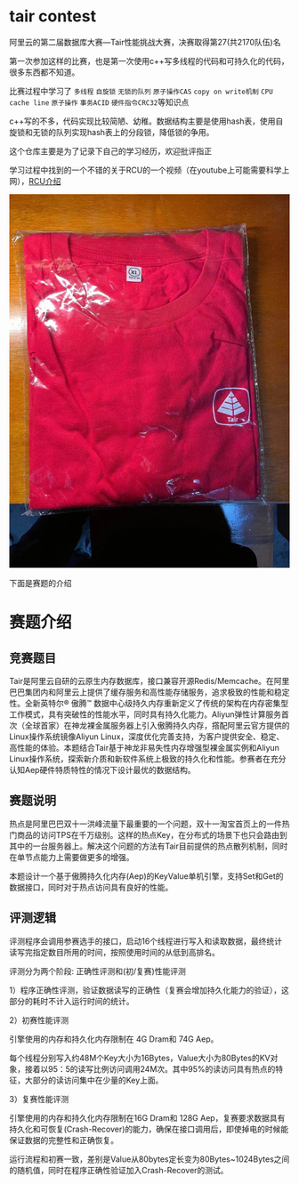 # tair contest
阿里云的第二届数据库大赛—Tair性能挑战大赛，决赛取得第27(共2170队伍)名



第一次参加这样的比赛，也是第一次使用c++写多线程的代码和可持久化的代码，很多东西都不知道。

比赛过程中学习了 `多线程` `自旋锁` `无锁的队列` `原子操作CAS` `copy on write机制` `CPU cache line`  `原子操作`  `事务ACID` `硬件指令CRC32`等知识点

c++写的不多，代码实现比较简陋、幼稚。数据结构主要是使用hash表，使用自旋锁和无锁的队列实现hash表上的分段锁，降低锁的争用。

这个仓库主要是为了记录下自己的学习经历，欢迎批评指正

学习过程中找到的一个不错的关于RCU的一个视频（在youtube上可能需要科学上网），[RCU介绍](https://www.youtube.com/watch?reload=9&v=rxQ5K9lo034)

![纪念短袖](纪念T恤.jpg)

下面是赛题的介绍

# 赛题介绍

## 竞赛题目

Tair是阿里云自研的云原生内存数据库，接口兼容开源Redis/Memcache。在阿里巴巴集团内和阿里云上提供了缓存服务和高性能存储服务，追求极致的性能和稳定性。全新英特尔® 傲腾™ 数据中心级持久内存重新定义了传统的架构在内存密集型工作模式，具有突破性的性能水平，同时具有持久化能力。Aliyun弹性计算服务首次（全球首家）在神龙裸金属服务器上引入傲腾持久内存，撘配阿里云官方提供的Linux操作系统镜像Aliyun Linux，深度优化完善支持，为客户提供安全、稳定、高性能的体验。本题结合Tair基于神龙非易失性内存增强型裸金属实例和Aliyun Linux操作系统，探索新介质和新软件系统上极致的持久化和性能。参赛者在充分认知Aep硬件特质特性的情况下设计最优的数据结构。

## 赛题说明

热点是阿里巴巴双十一洪峰流量下最重要的一个问题，双十一淘宝首页上的一件热门商品的访问TPS在千万级别。这样的热点Key，在分布式的场景下也只会路由到其中的一台服务器上。解决这个问题的方法有Tair目前提供的热点散列机制，同时在单节点能力上需要做更多的增强。

本题设计一个基于傲腾持久化内存(Aep)的KeyValue单机引擎，支持Set和Get的数据接口，同时对于热点访问具有良好的性能。

## 评测逻辑

评测程序会调用参赛选手的接口，启动16个线程进行写入和读取数据，最终统计读写完指定数目所用的时间，按照使用时间的从低到高排名。

评测分为两个阶段: 正确性评测和(初/复赛)性能评测

1）程序正确性评测，验证数据读写的正确性（复赛会增加持久化能力的验证），这部分的耗时不计入运行时间的统计。

2）初赛性能评测

引擎使用的内存和持久化内存限制在 4G Dram和 74G Aep。

每个线程分别写入约48M个Key大小为16Bytes，Value大小为80Bytes的KV对象，接着以95：5的读写比例访问调用24M次。其中95%的读访问具有热点的特征，大部分的读访问集中在少量的Key上面。

3）复赛性能评测

引擎使用的内存和持久化内存限制在16G Dram和 128G Aep，复赛要求数据具有持久化和可恢复(Crash-Recover)的能力，确保在接口调用后，即使掉电的时候能保证数据的完整性和正确恢复。

运行流程和初赛一致，差别是Value从80bytes定长变为80Bytes~1024Bytes之间的随机值，同时在程序正确性验证加入Crash-Recover的测试。

